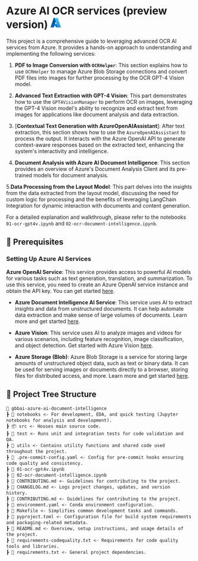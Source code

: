 # Azure AI OCR services (preview version) <img src="./utils/images/azure_logo.png" alt="Azure Logo" style="width:30px;height:30px;"/>

This project is a comprehensive guide to leveraging advanced OCR AI services from Azure. It provides a hands-on approach to understanding and implementing the following services:

1. **PDF to Image Conversion with `OCRHelper`**: This section explains how to use `OCRHelper` to manage Azure Blob Storage connections and convert PDF files into images for further processing by the OCR GPT-4 Vision model.

2. **Advanced Text Extraction with GPT-4 Vision**: This part demonstrates how to use the `GPT4VisionManager` to perform OCR on images, leveraging the GPT-4 Vision model's ability to recognize and extract text from images for applications like document analysis and data extraction.

3. [**Contextual Text Generation with AzureOpenAIAssistant**]: After text extraction, this section shows how to use the `AzureOpenAIAssistant` to process the output. It interacts with the Azure OpenAI API to generate context-aware responses based on the extracted text, enhancing the system's interactivity and intelligence.

4. **Document Analysis with Azure AI Document Intelligence**: This section provides an overview of Azure's Document Analysis Client and its pre-trained models for document analysis.

5.**Data Processing from the Layout Model**: This part delves into the insights from the data extracted from the layout model, discussing the need for custom logic for processing and the benefits of leveraging LangChain Integration for dynamic interaction with documents and content generation.

For a detailed explanation and walkthrough, please refer to the notebooks `01-ocr-gpt4v.ipynb` and `02-ocr-document-intelligence.ipynb`.

## 🔧 Prerequisites 

### Setting Up Azure AI Services

 **Azure OpenAI Service**: This service provides access to powerful AI models for various tasks such as text generation, translation, and summarization. To use this service, you need to create an Azure OpenAI service instance and obtain the API key. You can get started [here](https://learn.microsoft.com/en-us/azure/ai-services/openai/).

- **Azure Document Intelligence AI Service**: This service uses AI to extract insights and data from unstructured documents. It can help automate data extraction and make sense of large volumes of documents. Learn more and get started [here](https://azure.microsoft.com/en-us/products/ai-services/ai-document-intelligence).

- **Azure Vision**: This service uses AI to analyze images and videos for various scenarios, including feature recognition, image classification, and object detection. Get started with Azure Vision [here](https://azure.microsoft.com/en-us/products/ai-services/ai-vision).

- **Azure Storage (Blob)**: Azure Blob Storage is a service for storing large amounts of unstructured object data, such as text or binary data. It can be used for serving images or documents directly to a browser, storing files for distributed access, and more. Learn more and get started [here](https://learn.microsoft.com/en-us/azure/storage/common/storage-introduction).


## 🌲 Project Tree Structure

```
📂 gbbai-azure-ai-document-intelligence
┣ 📂 notebooks <- For development, EDA, and quick testing (Jupyter notebooks for analysis and development).
┣ 📦 src <- Houses main source code.
┣ 📂 test <- Runs unit and integration tests for code validation and QA. 
┣ 📂 utils <- Contains utility functions and shared code used throughout the project. 
┣ 📜 .pre-commit-config.yaml <- Config for pre-commit hooks ensuring code quality and consistency.
┣ 📜 01-ocr-gpt4v.ipynb
┣ 📜 02-ocr-document-intelligence.ipynb
┣ 📜 CONTRIBUTING.md <- Guidelines for contributing to the project.
┣ 📜 CHANGELOG.md <- Logs project changes, updates, and version history.
┣ 📜 CONTRIBUTING.md <- Guidelines for contributing to the project.
┣ 📜 environment.yaml <- Conda environment configuration.
┣ 📜 Makefile <- Simplifies common development tasks and commands.
┣ 📜 pyproject.toml <- Configuration file for build system requirements and packaging-related metadata.
┣ 📜 README.md <- Overview, setup instructions, and usage details of the project.
┣ 📜 requirements-codequality.txt <- Requirements for code quality tools and libraries.
┣ 📜 requirements.txt <- General project dependencies.
```

